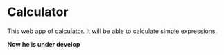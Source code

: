 # Calculator
This web app of calculator. It will be able to calculate simple expressions.

<strong>Now he is under develop</strong>
